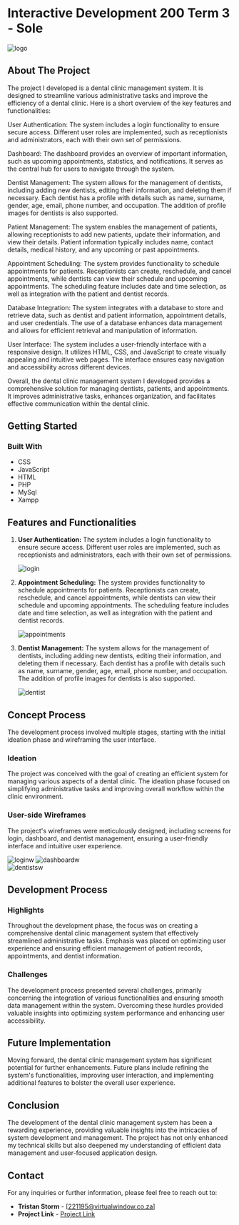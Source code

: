 # Interactive Development 200 Term 3 - Sole 

![logo](./ReadMe_T2/logo.png)

## About The Project

The project I developed is a dental clinic management system. It is designed to streamline various administrative tasks and improve the efficiency of a dental clinic. Here is a short overview of the key features and functionalities:

User Authentication: The system includes a login functionality to ensure secure access. Different user roles are implemented, such as receptionists and administrators, each with their own set of permissions.

Dashboard: The dashboard provides an overview of important information, such as upcoming appointments, statistics, and notifications. It serves as the central hub for users to navigate through the system.

Dentist Management: The system allows for the management of dentists, including adding new dentists, editing their information, and deleting them if necessary. Each dentist has a profile with details such as name, surname, gender, age, email, phone number, and occupation. The addition of profile images for dentists is also supported.

Patient Management: The system enables the management of patients, allowing receptionists to add new patients, update their information, and view their details. Patient information typically includes name, contact details, medical history, and any upcoming or past appointments.

Appointment Scheduling: The system provides functionality to schedule appointments for patients. Receptionists can create, reschedule, and cancel appointments, while dentists can view their schedule and upcoming appointments. The scheduling feature includes date and time selection, as well as integration with the patient and dentist records.

Database Integration: The system integrates with a database to store and retrieve data, such as dentist and patient information, appointment details, and user credentials. The use of a database enhances data management and allows for efficient retrieval and manipulation of information.

User Interface: The system includes a user-friendly interface with a responsive design. It utilizes HTML, CSS, and JavaScript to create visually appealing and intuitive web pages. The interface ensures easy navigation and accessibility across different devices.

Overall, the dental clinic management system I developed provides a comprehensive solution for managing dentists, patients, and appointments. It improves administrative tasks, enhances organization, and facilitates effective communication within the dental clinic.

## Getting Started

### Built With
* CSS
* JavaScript
* HTML
* PHP
* MySql
* Xampp

## Features and Functionalities

1. **User Authentication:** The system includes a login functionality to ensure secure access. Different user roles are implemented, such as receptionists and administrators, each with their own set of permissions.

    ![login](./ReadMe_T2/feature_1.png)

2. **Appointment Scheduling:** The system provides functionality to schedule appointments for patients. Receptionists can create, reschedule, and cancel appointments, while dentists can view their schedule and upcoming appointments. The scheduling feature includes date and time selection, as well as integration with the patient and dentist records.

    ![appointments](./ReadMe_T2/feature_2.png)

3. **Dentist Management:** The system allows for the management of dentists, including adding new dentists, editing their information, and deleting them if necessary. Each dentist has a profile with details such as name, surname, gender, age, email, phone number, and occupation. The addition of profile images for dentists is also supported.

    ![dentist](./ReadMe_T2/feature_3.png)

## Concept Process

The development process involved multiple stages, starting with the initial ideation phase and wireframing the user interface.

### Ideation

The project was conceived with the goal of creating an efficient system for managing various aspects of a dental clinic. The ideation phase focused on simplifying administrative tasks and improving overall workflow within the clinic environment.

### User-side Wireframes

The project's wireframes were meticulously designed, including screens for login, dashboard, and dentist management, ensuring a user-friendly interface and intuitive user experience.

![loginw](./ReadMe_T2/Login.png)
![dashboardw](./ReadMe_T2/Dashboard.png)    
![dentistsw](./ReadMe_T2/Dentists.png)

## Development Process

### Highlights

Throughout the development phase, the focus was on creating a comprehensive dental clinic management system that effectively streamlined administrative tasks. Emphasis was placed on optimizing user experience and ensuring efficient management of patient records, appointments, and dentist information.

### Challenges

The development process presented several challenges, primarily concerning the integration of various functionalities and ensuring smooth data management within the system. Overcoming these hurdles provided valuable insights into optimizing system performance and enhancing user accessibility.

## Future Implementation

Moving forward, the dental clinic management system has significant potential for further enhancements. Future plans include refining the system's functionalities, improving user interaction, and implementing additional features to bolster the overall user experience.

## Conclusion

The development of the dental clinic management system has been a rewarding experience, providing valuable insights into the intricacies of system development and management. The project has not only enhanced my technical skills but also deepened my understanding of efficient data management and user-focused application design.

## Contact

For any inquiries or further information, please feel free to reach out to:

- **Tristan Storm** - [221195@virtualwindow.co.za]
- **Project Link** - [Project Link](https://github.com/Tristanstormmm/221195_DV200_Tristan_Storm_Term2_Final/tree/main)
